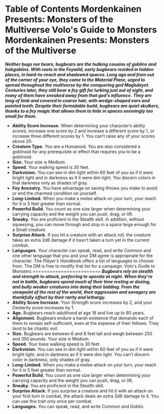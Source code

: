 Table of Contents
Mordenkainen Presents: Monsters of the Multiverse
Volo's Guide to Monsters
Mordenkainen Presents: Monsters of the Multiverse
=================================================
***Neither bugs nor bears, bugbears are the hulking cousins of goblins and hobgoblins. With roots in the Feywild, early bugbears resided in hidden places, in hard-to-reach and shadowed spaces. Long ago and from out of the corner of your eye, they came to the Material Plane, urged to spread throughout the multiverse by the conquering god Maglubiyet. Centuries later, they still bear a fey gift for lurking just out of sight, and many of them have sneaked away from that god’s influence.***
***They are long of limb and covered in coarse hair, with wedge-shaped ears and pointed teeth. Despite their formidable build, bugbears are quiet skulkers, thanks to a fey magic that allows them to hide in spaces seemingly too small for them.***
* **Ability Score Increase.** When determining your character’s ability scores, increase one score by 2 and increase a different score by 1, or increase three different scores by 1. You can't raise any of your scores above 20.
* **Creature Type.** You are a Humanoid. You are also considered a goblinoid for any prerequisite or effect that requires you to be a goblinoid.
* **Size.** Your size is Medium.
* **Speed.** Your walking speed is 30 feet.
* **Darkvision.** You can see in dim light within 60 feet of you as if it were bright light and in darkness as if it were dim light. You discern colors in that darkness only as shades of gray.
* **Fey Ancestry.** You have advantage on saving throws you make to avoid or end the charmed condition on yourself.
* **Long-Limbed.** When you make a melee attack on your turn, your reach for it is 5 feet greater than normal.
* **Powerful Build.** You count as one size larger when determining your carrying capacity and the weight you can push, drag, or lift.
* **Sneaky.** You are proficient in the Stealth skill. In addition, without squeezing, you can move through and stop in a space large enough for a Small creature.
* **Surprise Attack.** If you hit a creature with an attack roll, the creature takes an extra 2d6 damage if it hasn’t taken a turn yet in the current combat.
* **Languages.** Your character can speak, read, and write Common and one other language that you and your DM agree is appropriate for the character. The *Player’s Handbook* offers a list of languages to choose from. The DM is free to modify that list for a campaign.
Volo's Guide to Monsters
========================
***Bugbears rely on stealth and strength to attack, preferring to operate at night. When they're not in battle, bugbears spend much of their time resting or dozing, and bully weaker creatures into doing their bidding. From the viewpoint of the rest of the world, their aggression and savagery are thankfully offset by their rarity and lethargy.***
* **Ability Score Increase.** Your Strength score increases by 2, and your Dexterity score increases by 1.
* **Age.** Bugbears reach adulthood at age 16 and live up to 80 years.
* **Alignment.** Bugbears endure a harsh existence that demands each of them to remain self-sufficient, even at the expense of their fellows. They tend to be chaotic evil.
* **Size.** Bugbears are between 6 and 8 feet tall and weigh between 250 and 350 pounds. Your size is Medium.
* **Speed.** Your base walking speed is 30 feet.
* **Darkvision.** You can see in dim light within 60 feet of you as if it were bright light, and in darkness as if it were dim light. You can't discern color in darkness, only shades of gray.
* **Long-Limbed.** When you make a melee attack on your turn, your reach for it is 5 feet greater than normal.
* **Powerful Build.** You count as one size larger when determining your carrying capacity and the weight you can push, drag, or lift.
* **Sneaky.** You are proficient in the Stealth skill.
* **Surprise Attack.** If you surprise a creature and hit it with an attack on your first turn in combat, the attack deals an extra 2d6 damage to it. You can use this trait only once per combat.
* **Languages.** You can speak, read, and write Common and Goblin.